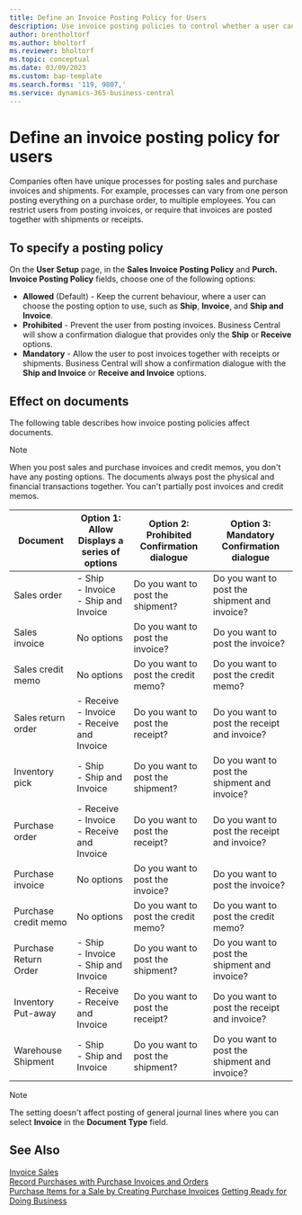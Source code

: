```yaml
---
title: Define an Invoice Posting Policy for Users
description: Use invoice posting policies to control whether a user can post sales and purchase invoices.
author: brentholtorf
ms.author: bholtorf
ms.reviewer: bholtorf
ms.topic: conceptual
ms.date: 03/09/2023
ms.custom: bap-template
ms.search.forms: '119, 9807,'
ms.service: dynamics-365-business-central
---
```


# Define an invoice posting policy for users

Companies often have unique processes for posting sales and purchase invoices and shipments. For example, processes can vary from one person posting everything on a purchase order, to multiple employees. You can restrict users from posting invoices, or require that invoices are posted together with shipments or receipts.

## To specify a posting policy

On the **User Setup** page, in the **Sales Invoice Posting Policy** and **Purch. Invoice Posting Policy** fields, choose one of the following options:

* **Allowed** (Default) - Keep the current behaviour, where a user can choose the posting option to use, such as **Ship**, **Invoice**, and **Ship and Invoice**. 
* **Prohibited** - Prevent the user from posting invoices. Business Central will show a confirmation dialogue that provides only the **Ship** or **Receive** options.
* **Mandatory** - Allow the user to post invoices together with receipts or shipments. Business Central will show a confirmation dialogue with the **Ship and Invoice** or **Receive and Invoice** options.

## Effect on documents

The following table describes how invoice posting policies affect documents.

> [!NOTE]
> When you post sales and purchase invoices and credit memos, you don't have any posting options. The documents always post the physical and financial transactions together. You can't partially post invoices and credit memos.

|Document | Option 1: Allow <br>Displays a series of options| Option 2: Prohibited <br>Confirmation dialogue | Option 3: Mandatory <br>Confirmation dialogue|
|--|--|--|--|
|Sales order |- Ship <br>- Invoice <br>- Ship and Invoice |Do you want to post the shipment? |Do you want to post the shipment and invoice?|
|Sales invoice|No options|Do you want to post the invoice?|Do you want to post the invoice?|
|Sales credit memo|No options|Do you want to post the credit memo?|Do you want to post the credit memo?|
|Sales return order |- Receive <br>- Invoice <br>- Receive and Invoice |Do you want to post the receipt? |Do you want to post the receipt and invoice?|
|Inventory pick |- Ship <br>- Ship and Invoice |Do you want to post the shipment? |Do you want to post the shipment and invoice?|
|Purchase order |- Receive <br>- Invoice <br>- Receive and Invoice |Do you want to post the receipt? |Do you want to post the receipt and invoice?|
|Purchase invoice|No options|Do you want to post the invoice?|Do you want to post the invoice?|
|Purchase credit memo|No options|Do you want to post the credit memo?|Do you want to post the credit memo?|
|Purchase Return Order |- Ship <br>- Invoice <br>- Ship and Invoice |Do you want to post the shipment? |Do you want to post the shipment and invoice?|
|Inventory Put-away |- Receive <br>- Receive and Invoice |Do you want to post the receipt? |Do you want to post the receipt and invoice?|
|Warehouse Shipment |- Ship <br>- Ship and Invoice | Do you want to post the shipment? |Do you want to post the shipment and invoice?|

   > [!Note]
   > The setting doesn't affect posting of general journal lines where you can select **Invoice** in the **Document Type** field.

## See Also

[Invoice Sales](sales-how-invoice-sales.md)  
[Record Purchases with Purchase Invoices and Orders](purchasing-how-record-purchases.md)  
[Purchase Items for a Sale by Creating Purchase Invoices](purchasing-how-purchase-products-sale.md)
[Getting Ready for Doing Business](ui-get-ready-business.md)  
